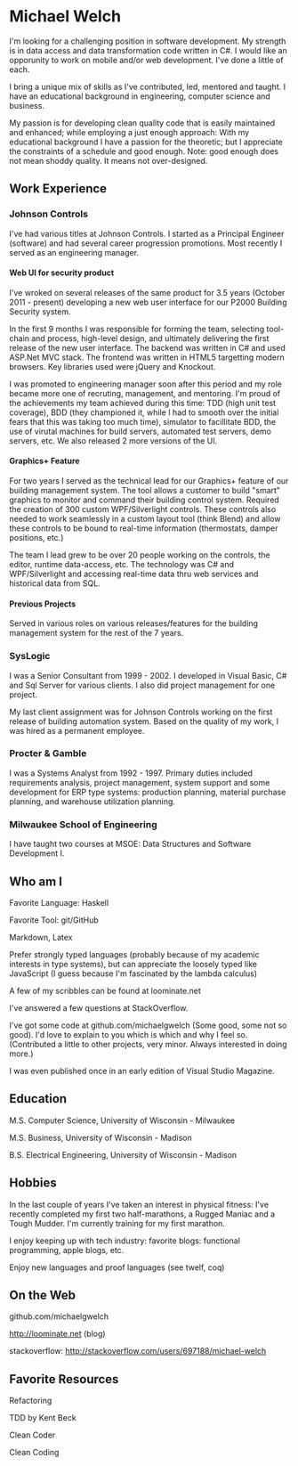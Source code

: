 Michael Welch
============

I'm looking for a challenging position in software development. My strength is
in data access and data transformation code written in C#. I would like an 
opporunity to work on mobile and/or web development. I've done a little of each.

I bring a unique mix of skills as I've contributed, led, mentored and taught. I
have an educational background in engineering, computer science and business.

My passion is for developing clean quality code that is easily maintained and
enhanced; while employing a just enough approach: With my educational
background I have a passion for the theoretic; but I appreciate the constraints
of a schedule and good enough. Note: good enough does not mean shoddy quality.
It means not over-designed.

Work Experience
-------------

### Johnson Controls ###

I've had various titles at Johnson Controls. I started as a Principal Engineer (software)
and had several career progression promotions. Most recently I served as an
engineering manager.

#### Web UI for security product ####

I've wroked on several releases of the same product for 3.5 years (October 2011 - present) developing a new web user interface for our P2000 Building Security system.

In the first 9 months I was responsible for forming the team, selecting
tool-chain and process, high-level design, and ultimately delivering the first
release of the new user interface. The backend was written in C# and 
used ASP.Net MVC stack. The frontend was written in HTML5 targetting modern browsers. Key libraries used were jQuery and Knockout.

I was promoted to engineering manager soon after this period and my role became
more one of recruting, management, and mentoring. I'm proud of the achievements my team achieved during this time: TDD (high unit test coverage), BDD (they championed it, while I had to smooth over the initial fears that this was taking too much time), simulator to facillitate BDD, the use of virutal machines for build servers, automated
test servers, demo servers, etc. We also released 2 more versions of the UI.

#### Graphics+ Feature ####

For two years I served as the technical lead for our Graphics+ feature of our
building management system. The tool allows a customer to build "smart"
graphics to monitor and command their building control system. Required
the creation of 300 custom WPF/Silverlight controls. These controls also needed
to work seamlessly in a custom layout tool (think Blend) and allow these controls to be bound to real-time information (thermostats, damper positions, etc.)

The team I lead grew to be over 20 people working on the controls, the editor, runtime data-access, etc. The technology was C# and WPF/Silverlight and accessing real-time data thru web services and historical data from SQL.

#### Previous Projects ####

Served in various roles on various releases/features for the building management system for the rest of the 7 years. 


### SysLogic ###

I was a Senior Consultant from 1999 - 2002. I developed in Visual Basic, C# and Sql Server for various clients. I also did project management for one project.

My last client assignment was for Johnson Controls working on the first release of building automation system. Based on the quality of my work, I was hired as a permanent employee.

### Procter & Gamble ###

I was a Systems Analyst from 1992 - 1997. Primary duties included requirements analysis, project management, system support and some development for ERP type systems: production planning, material purchase planning, and warehouse utilization planning.


### Milwaukee School of Engineering ###

I have taught two courses at MSOE: Data Structures and Software
Development I. 

Who am I
-------

Favorite Language: Haskell

Favorite Tool: git/GitHub

Markdown, Latex

Prefer strongly typed languages (probably because of my academic interests in type systems), but can appreciate the loosely typed like JavaScript (I guess because I'm fascinated by the lambda calculus)

A few of my scribbles can be found at loominate.net

I've answered a few questions at StackOverflow.

I've got some code at github.com/michaelgwelch (Some good, some not so good). I'd love to explain to you which is which and why I feel so. (Contributed a little to other projects, very minor. Always interested in doing more.)

I was even published once in an early edition of Visual Studio Magazine.


Education
-----------

M.S. Computer Science, University of Wisconsin - Milwaukee

M.S. Business, University of Wisconsin - Madison

B.S. Electrical Engineering, University of Wisconsin - Madison

Hobbies
--------

In the last couple of years I've taken an interest in physical fitness: I've recently completed my first two half-marathons, a Rugged Maniac and a Tough Mudder. I'm currently training for my first marathon.

I enjoy keeping up with tech industry: favorite blogs: functional programming, apple blogs, etc.

Enjoy new languages and proof languages (see twelf, coq)

On the Web
---------
github.com/michaelgwelch

http://loominate.net (blog)

stackoverflow: http://stackoverflow.com/users/697188/michael-welch

Favorite Resources
----------------

Refactoring

TDD by Kent Beck

Clean Coder

Clean Coding

